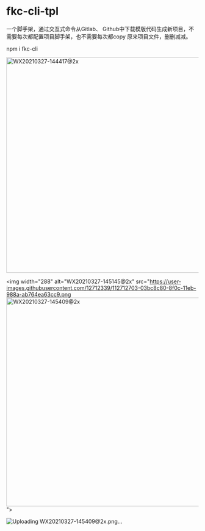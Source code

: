 # fkc-cli-tpl
一个脚手架，通过交互式命令从Gitlab、 Github中下载模版代码生成新项目，不需要每次都配置项目脚手架，也不需要每次都copy 原来项目文件，删删减减。

npm i fkc-cli

<img width="565" alt="WX20210327-144417@2x" src="https://user-images.githubusercontent.com/12712339/112712511-12567400-8f0b-11eb-9ef5-1a9a4427b2a4.png">

<img width="288" alt="WX20210327-145145@2x" src="https://user-images.githubusercontent.com/12712339/112712703-03bc8c80-8f0c-11eb-988a-ab764ea63cc9.png<img width="547" alt="WX20210327-145409@2x" src="https://user-images.githubusercontent.com/12712339/112712781-6ada4100-8f0c-11eb-80ce-e2299f9e400f.png">
">



![Uploading WX20210327-145409@2x.png…]()
